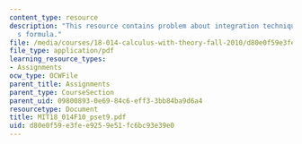```yaml
---
content_type: resource
description: "This resource contains problem about integration techniques/taylor\u2019\
  s formula."
file: /media/courses/18-014-calculus-with-theory-fall-2010/d80e0f59e3fee9259e51fc6bc93e39e0_MIT18_014F10_pset9.pdf
file_type: application/pdf
learning_resource_types:
- Assignments
ocw_type: OCWFile
parent_title: Assignments
parent_type: CourseSection
parent_uid: 09800893-0e69-84c6-eff3-3bb84ba9d6a4
resourcetype: Document
title: MIT18_014F10_pset9.pdf
uid: d80e0f59-e3fe-e925-9e51-fc6bc93e39e0
---
```

